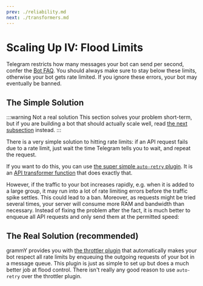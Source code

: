 ```yaml
---
prev: ./reliability.md
next: ./transformers.md
---
```


# Scaling Up IV: Flood Limits

Telegram restricts how many messages your bot can send per second, confer the [Bot FAQ](https://core.telegram.org/bots/faq#my-bot-is-hitting-limits-how-do-i-avoid-this).
You should always make sure to stay below these limits, otherwise your bot gets rate limited.
If you ignore these errors, your bot may eventually be banned.

## The Simple Solution

:::warning Not a real solution
This section solves your problem short-term, but if you are building a bot that should actually scale well, read [the next subsection](#the-real-solution-recommended) instead.
:::

There is a very simple solution to hitting rate limits: if an API request fails due to a rate limit, just wait the time Telegram tells you to wait, and repeat the request.

If you want to do this, you can use [the super simple `auto-retry` plugin](/plugins/auto-retry.md).
It is an [API transformer function](/advanced/transformers.md) that does exactly that.

However, if the traffic to your bot increases rapidly, e.g. when it is added to a large group, it may run into a lot of rate limiting errors before the traffic spike settles.
This could lead to a ban.
Moreover, as requests might be tried several times, your server will consume more RAM and bandwidth than necessary.
Instead of fixing the problem after the fact, it is much better to enqueue all API requests and only send them at the permitted speed:

## The Real Solution (recommended)

grammY provides you with [the throttler plugin](/plugins/transformer-throttler.md) that automatically makes your bot respect all rate limits by enqueuing the outgoing requests of your bot in a message queue.
This plugin is just as simple to set up but does a much better job at flood control.
There isn't really any good reason to use `auto-retry` over the throttler plugin.
